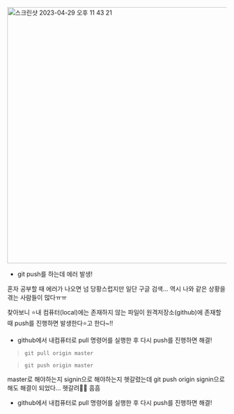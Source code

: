 <img width="589" alt="스크린샷 2023-04-29 오후 11 43 21" src="https://user-images.githubusercontent.com/104885245/235308767-6e310a9f-0468-41c2-8876-1052934cb390.png">

* git push를 하는데 에러 발생!

혼자 공부할 때 에러가 나오면 넘 당황스럽지만 일단 구글 검색... 역시 나와 같은 상황을 겪는 사람들이 많다ㅠㅠ

찾아보니 ⭐️내 컴퓨터(local)에는 존재하지 않는 파일이 원격저장소(github)에 존재할 때 push를 진행하면 발생한다⭐️고 한다~!!

* github에서 내컴퓨터로 pull 명령어를 실행한 후 다시 push를 진행하면 해결!

> `git pull origin master`

> `git push origin master`

master로 해야하는지 signin으로 해야하는지 헷갈렸는데 git push origin signin으로 해도 해결이 되었다... 헷갈려😮‍💨 흠흠
* github에서 내컴퓨터로 pull 명령어를 실행한 후 다시 push를 진행하면 해결!
